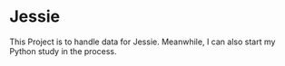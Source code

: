 # Jessie

This Project is to handle data for Jessie. Meanwhile, I can also start my Python study in the process.
